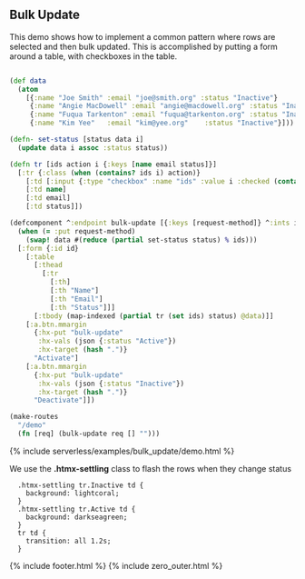 ## Bulk Update

This demo shows how to implement a common pattern where rows are selected and then bulk updated. This is accomplished by putting a form around a table, with checkboxes in the table.

```clojure

(def data
  (atom
    [{:name "Joe Smith" :email "joe@smith.org" :status "Inactive"}
     {:name "Angie MacDowell" :email "angie@macdowell.org" :status "Inactive"}
     {:name "Fuqua Tarkenton" :email "fuqua@tarkenton.org" :status "Inactive"}
     {:name "Kim Yee"	:email "kim@yee.org"	:status "Inactive"}]))

(defn- set-status [status data i]
  (update data i assoc :status status))

(defn tr [ids action i {:keys [name email status]}]
  [:tr {:class (when (contains? ids i) action)}
    [:td [:input {:type "checkbox" :name "ids" :value i :checked (contains? ids i)}]]
    [:td name]
    [:td email]
    [:td status]])

(defcomponent ^:endpoint bulk-update [{:keys [request-method]} ^:ints ids status]
  (when (= :put request-method)
    (swap! data #(reduce (partial set-status status) % ids)))
  [:form {:id id}
    [:table
      [:thead
        [:tr
          [:th]
          [:th "Name"]
          [:th "Email"]
          [:th "Status"]]]
      [:tbody (map-indexed (partial tr (set ids) status) @data)]]
    [:a.btn.mmargin
      {:hx-put "bulk-update"
       :hx-vals (json {:status "Active"})
       :hx-target (hash ".")}
      "Activate"]
    [:a.btn.mmargin
      {:hx-put "bulk-update"
       :hx-vals (json {:status "Inactive"})
       :hx-target (hash ".")}
      "Deactivate"]])

(make-routes
  "/demo"
  (fn [req] (bulk-update req [] "")))
```

{% include serverless/examples/bulk_update/demo.html %}

We use the **.htmx-settling** class to flash the rows when they change status

```
  .htmx-settling tr.Inactive td {
    background: lightcoral;
  }
  .htmx-settling tr.Active td {
    background: darkseagreen;
  }
  tr td {
    transition: all 1.2s;
  }
```

{% include footer.html %}
{% include zero_outer.html %}
